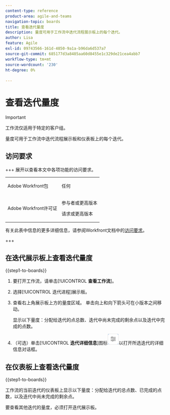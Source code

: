 ```yaml
---
content-type: reference
product-area: agile-and-teams
navigation-topic: boards
title: 查看迭代量度
description: 量度可用于工作流中迭代流程展示板上的每个迭代。
author: Lisa
feature: Agile
exl-id: 09743566-161d-4850-9a1a-b96da6d537a7
source-git-commit: 685177d3a8485aa60d8455e1c329de21cea4abb7
workflow-type: tm+mt
source-wordcount: '230'
ht-degree: 0%

---
```


# 查看迭代量度

>[!IMPORTANT]
>
>工作流仅适用于特定的客户组。

量度可用于工作流中迭代流程展示板和仪表板上的每个迭代。

## 访问要求

+++ 展开以查看本文中各项功能的访问要求。

<table style="table-layout:auto"> 
 <col> 
 <col> 
 <tbody> 
  <tr> 
   <td role="rowheader">Adobe Workfront包</td> 
   <td> <p>任何</p> </td> 
  </tr> 
  <tr> 
   <td role="rowheader">Adobe Workfront许可证</td> 
   <td> 
   <p>参与者或更高版本</p> 
   <p>请求或更高版本</p>
   </td> 
  </tr> 
 </tbody> 
</table>

有关此表中信息的更多详细信息，请参阅Workfront文档中的[访问要求](/help/quicksilver/administration-and-setup/add-users/access-levels-and-object-permissions/access-level-requirements-in-documentation.md)。

+++

## 在迭代展示板上查看迭代量度

{{step1-to-boards}}

1. 要打开工作流，请单击&#x200B;[!UICONTROL **查看工作流**]。
1. 选择[!UICONTROL 迭代进程]展示板。
1. 查看右上角展示板上方的量度区域。 单击向上和向下箭头可在小版本之间移动。

   显示以下量度：分配给迭代的点总数、迭代中尚未完成的剩余点以及迭代中完成的点数。

1. （可选）单击&#x200B;[!UICONTROL **迭代详细信息**]&#x200B;图标![迭代详细信息](assets/iteration-details-button.png)以打开所选迭代的详细信息对话框。

## 在仪表板上查看迭代量度

{{step1-to-boards}}

工作流的当前迭代的仪表板上显示以下量度：分配给迭代的总点数、已完成的点数，以及迭代中尚未完成的剩余点。

要查看其他迭代的量度，必须打开迭代展示板。
